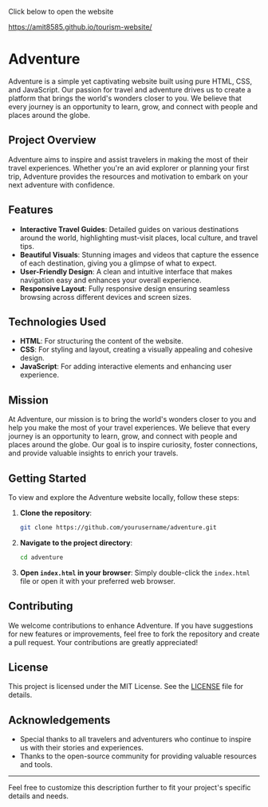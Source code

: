 Click below to open the website

https://amit8585.github.io/tourism-website/



# Adventure

Adventure is a simple yet captivating website built using pure HTML, CSS, and JavaScript. Our passion for travel and adventure drives us to create a platform that brings the world's wonders closer to you. We believe that every journey is an opportunity to learn, grow, and connect with people and places around the globe. 

## Project Overview

Adventure aims to inspire and assist travelers in making the most of their travel experiences. Whether you're an avid explorer or planning your first trip, Adventure provides the resources and motivation to embark on your next adventure with confidence.

## Features

- **Interactive Travel Guides**: Detailed guides on various destinations around the world, highlighting must-visit places, local culture, and travel tips.
- **Beautiful Visuals**: Stunning images and videos that capture the essence of each destination, giving you a glimpse of what to expect.
- **User-Friendly Design**: A clean and intuitive interface that makes navigation easy and enhances your overall experience.
- **Responsive Layout**: Fully responsive design ensuring seamless browsing across different devices and screen sizes.

## Technologies Used

- **HTML**: For structuring the content of the website.
- **CSS**: For styling and layout, creating a visually appealing and cohesive design.
- **JavaScript**: For adding interactive elements and enhancing user experience.

## Mission

At Adventure, our mission is to bring the world's wonders closer to you and help you make the most of your travel experiences. We believe that every journey is an opportunity to learn, grow, and connect with people and places around the globe. Our goal is to inspire curiosity, foster connections, and provide valuable insights to enrich your travels.

## Getting Started

To view and explore the Adventure website locally, follow these steps:

1. **Clone the repository**:
    ```bash
    git clone https://github.com/yourusername/adventure.git
    ```

2. **Navigate to the project directory**:
    ```bash
    cd adventure
    ```

3. **Open `index.html` in your browser**:
    Simply double-click the `index.html` file or open it with your preferred web browser.

## Contributing

We welcome contributions to enhance Adventure. If you have suggestions for new features or improvements, feel free to fork the repository and create a pull request. Your contributions are greatly appreciated!

## License

This project is licensed under the MIT License. See the [LICENSE](LICENSE) file for details.

## Acknowledgements

- Special thanks to all travelers and adventurers who continue to inspire us with their stories and experiences.
- Thanks to the open-source community for providing valuable resources and tools.

---

Feel free to customize this description further to fit your project's specific details and needs.

